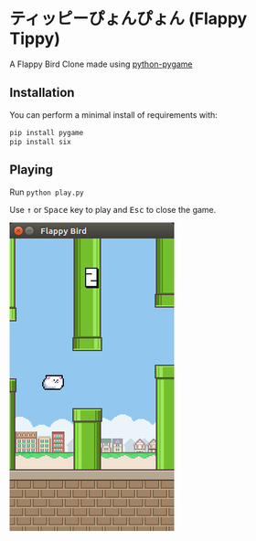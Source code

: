# ティッピーぴょんぴょん (Flappy Tippy)

A Flappy Bird Clone made using [python-pygame](http://www.pygame.org)

## Installation

You can perform a minimal install of requirements with:

```
pip install pygame
pip install six
```

## Playing

Run `python play.py`

Use <kbd>&uarr;</kbd> or <kbd>Space</kbd> key to play and <kbd>Esc</kbd> to close the game.

![Flappy Tippy](screenshot.png)
